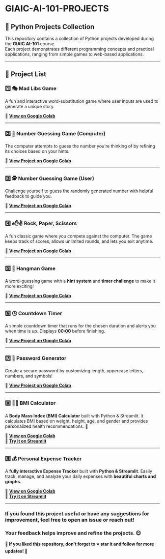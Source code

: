 # GIAIC-AI-101-PROJECTS  

## 🚀 Python Projects Collection  

This repository contains a collection of Python projects developed during the **GIAIC AI-101** course.  
Each project demonstrates different programming concepts and practical applications, ranging from simple games to web-based applications.  

---

## 📜 Project List  

### 1️⃣ 🎭 Mad Libs Game  

A fun and interactive word-substitution game where user inputs are used to generate a unique story.  

🔗 **[View on Google Colab](https://colab.research.google.com/drive/10hl5Ewov7tCMtsRAldvETx_eVU9ZZLDr?usp=sharing)**  

---

### 2️⃣ 🎯 Number Guessing Game (Computer)  

The computer attempts to guess the number you're thinking of by refining its choices based on your hints.  

🔗 **[View Project on Google Colab](https://colab.research.google.com/drive/1jjrN3IbIusYpGAeEDk1qLRHakeybtN9b?usp=sharing)**  

---

### 3️⃣ 🕵️ Number Guessing Game (User)  

Challenge yourself to guess the randomly generated number with helpful feedback to guide you.  

🔗 **[View Project on Google Colab](https://colab.research.google.com/drive/1lVlWUdG4Ccmtn42JVH9Q5C3-XdO7pvav?usp=sharing)**  

---

### 4️⃣ ✊✋✌️ Rock, Paper, Scissors  

A fun classic game where you compete against the computer. The game keeps track of scores, allows unlimited rounds, and lets you exit anytime.  

🔗 **[View Project on Google Colab](https://colab.research.google.com/drive/1Bb20kTjscydrKz3XVVZJDuZWZ9BdPiGj?usp=sharing)**  

---

### 5️⃣ 🎩 Hangman Game  

A word-guessing game with a **hint system** and **timer challenge** to make it more exciting!  

🔗 **[View Project on Google Colab](https://colab.research.google.com/drive/1HLXlNoIhRmOyC3Irm7qMV84a97TCjYig?usp=sharing)**  

---

### 6️⃣ 🕒 Countdown Timer  

A simple countdown timer that runs for the chosen duration and alerts you when time is up. Displays **00:00** before finishing.  

🔗 **[View Project on Google Colab](https://colab.research.google.com/drive/1tYWu6lLBjCba9whAZNZR_haq-yICC3Rm?usp=sharing)**  

---

### 7️⃣ 🔐 Password Generator  

Create a secure password by customizing length, uppercase letters, numbers, and symbols!  

🔗 **[View Project on Google Colab](https://colab.research.google.com/drive/1ZmfAEbv4g7thqiA_FKiD3yuUE-C01ms3?usp=sharing)**  

---

### 8️⃣ 🏋️‍♂️ BMI Calculator  

A **Body Mass Index (BMI) Calculator** built with Python & Streamlit. It calculates BMI based on weight, height, age, and gender and provides personalized health recommendations. 🚀  

🔗 **[View on Google Colab](https://colab.research.google.com/drive/1_XOWCLnf8fyIXdQ_XX-v6otryxZ-82rF?usp=sharing)**  
🚀 **[Try it on Streamlit](https://www.google.com/url?q=https%3A%2F%2Fbmi-calculator-smvpkmkzicygiuqy2yy5mm.streamlit.app%2F)**  

---

### 9️⃣ 💰 Personal Expense Tracker  

A **fully interactive Expense Tracker** built with **Python & Streamlit**. Easily track, manage, and analyze your daily expenses with **beautiful charts and graphs**.  

🔗 **[View on Google Colab](https://colab.research.google.com/drive/1PfZkpzmczq_NcF3A7Is_4vNIZ3oUfxxc?usp=sharing)**  
🚀 **[Try it on Streamlit](https://personal-expense-tracker-f4udtqqu6p4b7wasuy6zye.streamlit.app/)**  

---

### If you **found this project useful** or have any **suggestions for improvement**, feel free to **open an issue** or **reach out**!  
###    Your feedback helps improve and refine the projects. 😊  

**🎉 If you liked this repository, don't forget to ⭐ star it and follow for more updates! 🚀**

